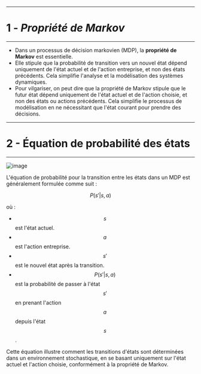 -------------------------------------------------------
# 1 - *Propriété de Markov*
-------------------------------------------------------

- Dans un processus de décision markovien (MDP), la **propriété de Markov** est essentielle.
- Elle stipule que la probabilité de transition vers un nouvel état dépend uniquement de l'état actuel et de l'action entreprise, et non des états précédents. Cela simplifie l'analyse et la modélisation des systèmes dynamiques.
- Pour vilgariser, on peut dire que la propriété de Markov stipule que le futur état dépend uniquement de l'état actuel et de l'action choisie, et non des états ou actions précédents. Cela simplifie le processus de modélisation en ne nécessitant que l'état courant pour prendre des décisions.

-------------------------------------------------------
# 2 - **Équation de probabilité des états**
-------------------------------------------------------

![image](https://github.com/user-attachments/assets/b62ec8f2-fe25-48bb-9db1-1e76074d5b7f)


L'équation de probabilité pour la transition entre les états dans un MDP est généralement formulée comme suit :

$$
P(s' | s, a)
$$

où :
- $$s$$ est l'état actuel.
- $$a$$ est l'action entreprise.
- $$s'$$ est le nouvel état après la transition.
- $$P(s' | s, a)$$ est la probabilité de passer à l'état $$s'$$ en prenant l'action $$a$$ depuis l'état $$s$$.

Cette équation illustre comment les transitions d'états sont déterminées dans un environnement stochastique, en se basant uniquement sur l'état actuel et l'action choisie, conformément à la propriété de Markov.

